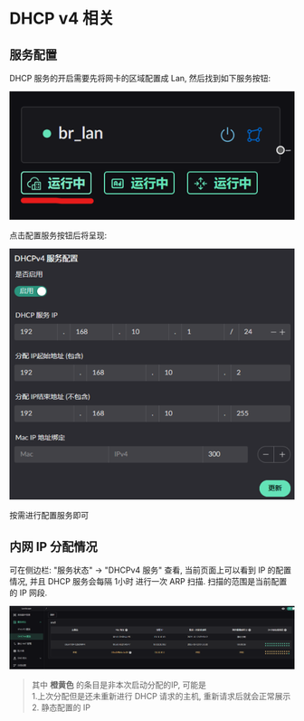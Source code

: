 # DHCP v4 相关

## 服务配置
DHCP 服务的开启需要先将网卡的区域配置成 Lan, 然后找到如下服务按钮:

![](../images/dhcpv4/1.png)

点击配置服务按钮后将呈现:

![](../images/dhcpv4/2.png)

按需进行配置服务即可

## 内网 IP 分配情况
可在侧边栏: "服务状态" -> "DHCPv4 服务" 查看, 当前页面上可以看到 IP 的配置情况, 并且 DHCP 服务会每隔 1小时 进行一次 ARP 扫描.
扫描的范围是当前配置的 IP 网段.

![](../images/dhcpv4/3.png)

> 其中 **橙黄色** 的条目是非本次启动分配的IP, 可能是  
> 1.上次分配但是还未重新进行 DHCP 请求的主机, 重新请求后就会正常展示  
> 2. 静态配置的 IP
